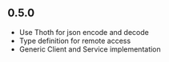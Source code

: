 ## 0.5.0
* Use Thoth for json encode and decode
* Type definition for remote access
* Generic Client and Service implementation
